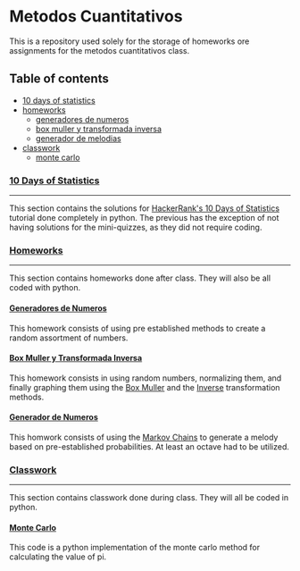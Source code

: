 # Metodos Cuantitativos #

This is a repository used solely for the storage of homeworks ore assignments for the metodos cuantitativos class.

## Table of contents ##

* [10 days of statistics](#10-days-of-statistics)
* [homeworks](#homeworks)
    * [generadores de numeros](#generadores-de-numeros)
    * [box muller y transformada inversa](#box-muller-y-transformada-inversa)
    * [generador de melodias](#generador-de-melodias)
* [classwork](#classwork)
    * [monte carlo](#monte-carlo)

### [10 Days of Statistics](https://github.com/ferpart/metodos_cuantitativos/tree/master/10_days_of_statistics) ###
___

This section contains the solutions for [HackerRank's 10 Days of Statistics](https://www.hackerrank.com/domains/tutorials/10-days-of-statistics) tutorial done completely in python. The previous has the exception of not having solutions for the mini-quizzes, as they did not require coding.

### [Homeworks](https://github.com/ferpart/metodos_cuantitativos/tree/master/homeworks) ###
___

This section contains homeworks done after class. They will also be all coded with python.

#### [Generadores de Numeros](https://github.com/ferpart/metodos_cuantitativos/tree/master/homeworks/generadores_de_numeros) ####

This homework consists of using pre established methods to create a random assortment of numbers.

#### [Box Muller y Transformada Inversa](box_muller_y_transformada_inversa) ####

This homework consists in using random numbers, normalizing them, and finally graphing them using the [Box Muller](https://en.wikipedia.org/wiki/Box%E2%80%93Muller_transform) and the [Inverse](https://en.wikipedia.org/wiki/Inverse_transform_sampling) transformation methods.

#### [Generador de Numeros](https://github.com/ferpart/metodos_cuantitativos/tree/master/homeworks/generadores_de_numeros) ####

This homwork consists of using the [Markov Chains](https://en.wikipedia.org/wiki/Markov_chain) to generate a melody based on pre-established probabilities. At least an octave had to be utilized.

### [Classwork](https://github.com/ferpart/metodos_cuantitativos/tree/master/classwork) ###
___

This section contains classwork done during class. They will all be coded in python.

#### [Monte Carlo](https://github.com/ferpart/metodos_cuantitativos/tree/master/classwork/monte_carlo) ####

This code is a python implementation of the monte carlo method for calculating the value of pi.